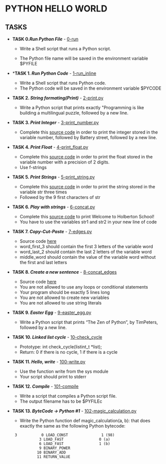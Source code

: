 # PYTHON HELLO WORLD


## TASKS 
-  **TASK 0._Run Python File_** - [0-run](https://github.com/washucode/alx-higher_level_programming/blob/main/0x00-python-hello_world/0-run)
   - Write a Shell script that runs a Python script.

   - The Python file name will be saved in the environment variable $PYFILE

- ***TASK 1. _Run Python Code_** - [1-run_inline](https://github.com/washucode/alx-higher_level_programming/blob/main/0x00-python-hello_world/1-run_inline)
  - Write a Shell script that runs Python code.
  - The Python code will be saved in the environment variable $PYCODE

- **TASK 2. _String formating(Print)_** - [2-print.py](https://github.com/washucode/alx-higher_level_programming/blob/main/0x00-python-hello_world/2-print.py)
   - Write a Python script that prints exactly "Programming is like building a multilingual puzzle, followed by a new line.

- **TASK 3. _Print Integer_** - [3-print_number.py](https://github.com/washucode/alx-higher_level_programming/blob/main/0x00-python-hello_world/3-print_number.py)
    - Complete this [source code](https://github.com/alx-tools/0x00.py/blob/master/3-print_number.py) in order to print the integer stored in the variable number, followed by Battery street, followed by a new line. 

- **TASK 4. _Print Float_** - [4-print_float.py](https://github.com/washucode/alx-higher_level_programming/blob/main/0x00-python-hello_world/4-print_float.py)
    - Complete this [source code](https://github.com/alx-tools/0x00.py/blob/master/4-print_float.py) in order to print the float stored in the variable number with a precision of 2 digits.
    - Use f-strings
  
- **TASK 5. _Print Strings_** - [5-print_string.py](https://github.com/washucode/alx-higher_level_programming/blob/main/0x00-python-hello_world/4-print_string.py)
    - Complete this [source code](https://github.com/alx-tools/0x00.py/blob/master/5-print_string.py) in order to print the string stored in the variable str three times
    - Followed by the 9 first characters of str

- **TASK 6. _Play with strings_** - [6-concat.py](https://github.com/washucode/alx-higher_level_programming/blob/main/0x00-python-hello_world/6-concat.py)
    - Complete this [source code](https://github.com/alx-tools/0x00.py/blob/master/6-concat.py)  to print Welcome to Holberton School!
    - You have to use the variables str1 and str2 in your new line of code

- **TASK 7. _Copy-Cut-Paste_** - [7-edges.py](https://github.com/washucode/alx-higher_level_programming/blob/main/0x00-python-hello_world/7-edges.py)
  - Source code [here](https://github.com/alx-tools/0x00.py/blob/master/7-edges.py)
  - word_first_3 should contain the first 3 letters of the variable word
  - word_last_2 should contain the last 2 letters of the variable word
  - middle_word should contain the value of the variable word without the first and last letters

- **TASK 8. _Create a new sentence_** - [8-concat_edges](https://github.com/washucode/alx-higher_level_programming/blob/main/0x00-python-hello_world/8-concat_edges.py)
  - Source code [here](https://github.com/alx-tools/0x00.py/blob/master/8-concat_edges.py)
  - You are not allowed to use any loops or conditional statements
  - Your program should be exactly 5 lines long
  - You are not allowed to create new variables
  - You are not allowed to use string literals

- **TASK 9. _Easter Egg_** - [9-easter_egg.py](https://github.com/washucode/alx-higher_level_programming/blob/main/0x00-python-hello_world/9-easter_egg.py)
  - Write a Python script that prints “The Zen of Python”, by TimPeters, followed by a new line.

- **TASK 10. _Linked list cycle_** - [10-check_cycle](https://github.com/washucode/alx-higher_level_programming/blob/main/0x00-python-hello_world/10-check_cycle.c
)
  - Prototype: int check_cycle(listint_t *list);
  - Return: 0 if there is no cycle, 1 if there is a cycle

- **TASK 11. _Hello, write_** - [100-write.py](https://github.com/washucode/alx-higher_level_programming/blob/main/0x00-python-hello_world/100-write.py
)
  - Use the function write from the sys module
  - Your script should print to stderr

- **TASK 12. _Compile_** - [101-compile](https://github.com/washucode/alx-higher_level_programming/blob/main/0x00-python-hello_world/101-compile
)
  - Write a script that compiles a Python script file.
  - The output filename has to be $PYFILEc

- **TASK 13. _ByteCode -> Python #1_** - [102-magic_calculation.py](https://github.com/washucode/alx-higher_level_programming/blob/main/0x00-python-hello_world/102-magic_calculation.py
)
  - Write the Python function def magic_calculation(a, b): that does exactly the same as the following Python bytecode:
  ```
   3           0 LOAD_CONST               1 (98)
              3 LOAD_FAST                0 (a)
              6 LOAD_FAST                1 (b)
              9 BINARY_POWER
             10 BINARY_ADD
             11 RETURN_VALUE
   ``` 


